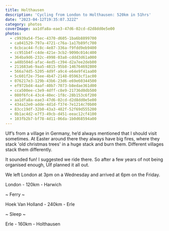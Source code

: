 ```yaml
---
title: Holthausen
description: 'Cycling from London to Holthausen: 520km in 51hrs'
date: "2023-04-12T19:35:07.322Z"
category: photos
coverImage: aa1dfa8a-eae3-47d6-02cd-d2d8dd0e5e00
photos:
  - c9939a54-f5ec-4370-d605-1ba6b8899700
  - ca041529-797a-4721-c76a-1a17b89fc700
  - 6cbcac44-fc8c-4e87-336a-f9fdd9eb9400
  - cc951b4f-c4de-421e-3cb2-9090c014c400
  - 364ba9d6-232c-4998-03a8-cddd3d61a000
  - a48b504d-afac-4ed5-c394-d2a7ee2deb00
  - 211683a6-9aa5-4815-95b8-146764692800
  - 566a74d5-5205-4d9f-a9c4-e64e9f41aa00
  - 5c601f2e-75ee-4b47-2148-05963cf1ac00
  - 076217e3-129b-43b6-23d6-e69e60344500
  - ef972bd4-4aaf-40b7-7073-b8edae361d00
  - cca500ee-c3e9-4dff-c8e9-21736d0db500
  - 080f6fc4-43c4-40ec-1f8c-28b153c6f200
  - aa1dfa8a-eae3-47d6-02cd-d2d8dd0e5e00
  - 434a12e0-adde-4d1d-f374-7e1214c70b00
  - 83cc19df-32b0-43a3-482f-52f69d555200
  - 0b1ac4d2-e7f3-49cb-d451-eeac12cf4100
  - 103fb2b7-bf78-4d11-06da-1b0d68594a00
---
```


Ulf’s from a village in Germany, he’d always mentioned that I should visit sometimes. At Easter around 
there they always have big fires, where they stack 'old christmas trees' in a huge stack and burn them.
Different villages stack them differently.

It sounded fun! I suggested we ride there. So after a few years of not being organised enough, Ulf planned
it all out.

We left London at 3pm on a Wednesday and arrived at 6pm on the Friday.

London - 120km - Harwich

~ Ferry ~

Hoek Van Holland - 240km - Erle

~ Sleep ~

Erle - 160km - Holthausen


















